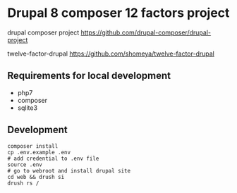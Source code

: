 # Drupal 8 composer 12 factors project

drupal composer project
https://github.com/drupal-composer/drupal-project

twelve-factor-drupal
https://github.com/shomeya/twelve-factor-drupal

## Requirements for local development

* php7
* composer
* sqlite3

## Development

```
composer install
cp .env.example .env
# add credential to .env file
source .env
# go to webroot and install drupal site
cd web && drush si
drush rs /
```